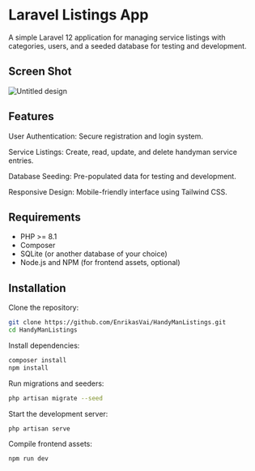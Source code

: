 # Laravel Listings App

A simple Laravel 12 application for managing service listings with categories, users, and a seeded database for testing and development.

## Screen Shot
![Untitled design](https://github.com/user-attachments/assets/115f4bd6-f872-48e7-8bdf-3c2cf4b5ea6e)


## Features
User Authentication: Secure registration and login system.

Service Listings: Create, read, update, and delete handyman service entries.

Database Seeding: Pre-populated data for testing and development.

Responsive Design: Mobile-friendly interface using Tailwind CSS.

## Requirements

- PHP >= 8.1
- Composer
- SQLite (or another database of your choice)
- Node.js and NPM (for frontend assets, optional)

## Installation

Clone the repository:
```bash
git clone https://github.com/EnrikasVai/HandyManListings.git
cd HandyManListings
```

Install dependencies:
```bash
composer install
npm install
```

Run migrations and seeders:
```bash
php artisan migrate --seed
```

Start the development server:
```bash
php artisan serve
```

Compile frontend assets:
```bash
npm run dev
```
